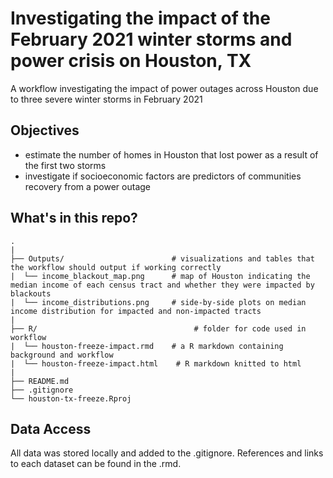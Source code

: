 # Investigating the impact of the February 2021 winter storms and power crisis on Houston, TX
A workflow investigating the impact of power outages across Houston due to three severe winter storms in February 2021

## Objectives

- estimate the number of homes in Houston that lost power as a result of the first two storms
- investigate if socioeconomic factors are predictors of communities recovery from a power outage

## What's in this repo?
```
.
|
├── Outputs/                        # visualizations and tables that the workflow should output if working correctly
|  └── income_blackout_map.png      # map of Houston indicating the median income of each census tract and whether they were impacted by blackouts
|  └── income_distributions.png     # side-by-side plots on median income distribution for impacted and non-impacted tracts
|
├── R/                                   # folder for code used in workflow
|  └── houston-freeze-impact.rmd    # a R markdown containing background and workflow
|  └── houston-freeze-impact.html    # R markdown knitted to html
|
├── README.md
├── .gitignore
└── houston-tx-freeze.Rproj
```
## Data Access

All data was stored locally and added to the .gitignore. References and links to each dataset can be found in the .rmd.
